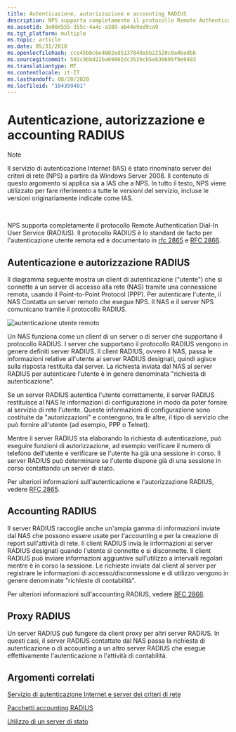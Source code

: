 ```yaml
---
title: Autenticazione, autorizzazione e accounting RADIUS
description: NPS supporta completamente il protocollo Remote Authentication Dial-In User Service (RADIUS). Il protocollo RADIUS è lo standard de facto per l'autenticazione utente remota ed è documentato in RFC 2865 e RFC 2866.
ms.assetid: 3e00d555-355c-4a4c-a389-ab44e9ed9ca9
ms.tgt_platform: multiple
ms.topic: article
ms.date: 05/31/2018
ms.openlocfilehash: cce45bbc6e4802ed5137849a5b22520c8a4badbb
ms.sourcegitcommit: 592c9bbd22ba69802dc353bcb5eb30699f9e9403
ms.translationtype: MT
ms.contentlocale: it-IT
ms.lasthandoff: 08/20/2020
ms.locfileid: "104399401"
---
```

# <a name="radius-authentication-authorization-and-accounting"></a>Autenticazione, autorizzazione e accounting RADIUS

> [!Note]  
> Il servizio di autenticazione Internet (IAS) è stato rinominato server dei criteri di rete (NPS) a partire da Windows Server 2008. Il contenuto di questo argomento si applica sia a IAS che a NPS. In tutto il testo, NPS viene utilizzato per fare riferimento a tutte le versioni del servizio, incluse le versioni originariamente indicate come IAS.

 

NPS supporta completamente il protocollo Remote Authentication Dial-In User Service (RADIUS). Il protocollo RADIUS è lo standard de facto per l'autenticazione utente remota ed è documentato in [rfc 2865](https://www.ietf.org/rfc/rfc2865.txt) e [RFC 2866](https://www.ietf.org/rfc/rfc2866.txt).

## <a name="radius-authentication-and-authorization"></a>Autenticazione e autorizzazione RADIUS

Il diagramma seguente mostra un client di autenticazione ("utente") che si connette a un server di accesso alla rete (NAS) tramite una connessione remota, usando il Point-to-Point Protocol (PPP). Per autenticare l'utente, il NAS Contatta un server remoto che esegue NPS. Il NAS e il server NPS comunicano tramite il protocollo RADIUS.

![autenticazione utente remoto](images/ias01.png)

Un NAS funziona come un client di un server o di server che supportano il protocollo RADIUS. I server che supportano il protocollo RADIUS vengono in genere definiti server RADIUS. Il client RADIUS, ovvero il NAS, passa le informazioni relative all'utente ai server RADIUS designati, quindi agisce sulla risposta restituita dai server. La richiesta inviata dal NAS al server RADIUS per autenticare l'utente è in genere denominata "richiesta di autenticazione".

Se un server RADIUS autentica l'utente correttamente, il server RADIUS restituisce al NAS le informazioni di configurazione in modo da poter fornire al servizio di rete l'utente. Queste informazioni di configurazione sono costituite da "autorizzazioni" e contengono, tra le altre, il tipo di servizio che può fornire all'utente (ad esempio, PPP o Telnet).

Mentre il server RADIUS sta elaborando la richiesta di autenticazione, può eseguire funzioni di autorizzazione, ad esempio verificare il numero di telefono dell'utente e verificare se l'utente ha già una sessione in corso. Il server RADIUS può determinare se l'utente dispone già di una sessione in corso contattando un server di stato.

Per ulteriori informazioni sull'autenticazione e l'autorizzazione RADIUS, vedere [RFC 2865](https://www.ietf.org/rfc/rfc2865.txt).

## <a name="radius-accounting"></a>Accounting RADIUS

Il server RADIUS raccoglie anche un'ampia gamma di informazioni inviate dal NAS che possono essere usate per l'accounting e per la creazione di report sull'attività di rete. Il client RADIUS invia le informazioni ai server RADIUS designati quando l'utente si connette e si disconnette. Il client RADIUS può inviare informazioni aggiuntive sull'utilizzo a intervalli regolari mentre è in corso la sessione. Le richieste inviate dal client al server per registrare le informazioni di accesso/disconnessione e di utilizzo vengono in genere denominate "richieste di contabilità".

Per ulteriori informazioni sull'accounting RADIUS, vedere [RFC 2866](https://www.ietf.org/rfc/rfc2866.txt).

## <a name="radius-proxy"></a>Proxy RADIUS

Un server RADIUS può fungere da client proxy per altri server RADIUS. In questi casi, il server RADIUS contattato dal NAS passa la richiesta di autenticazione o di accounting a un altro server RADIUS che esegue effettivamente l'autenticazione o l'attività di contabilità.

## <a name="related-topics"></a>Argomenti correlati

<dl> <dt>

[Servizio di autenticazione Internet e server dei criteri di rete](internet-authentication-service-vs-network-policy-server.md)
</dt> <dt>

[Pacchetti accounting RADIUS](/windows/desktop/Nps/ias-radius-accounting-packets)
</dt> <dt>

[Utilizzo di un server di stato](/windows/desktop/Nps/ias-working-with-a-state-server)
</dt> </dl>

 

 